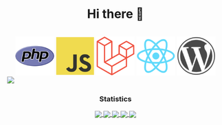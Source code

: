 

<div id="header" align="center">
  <h1>Hi there 👋</h1>



  <div id="badges">
<!-- 
    📫 How to reach me: 
    <a href="https://www.linkedin.com/in/#/">
      <img src="https://img.shields.io/badge/LinkedIn-blue?style=for-the-badge&logo=linkedin&logoColor=white" alt="LinkedIn Badge"/>
    </a> -->
    <!-- 
    <a href="https://www.novation-web.com/">
      <img src="https://img.shields.io/badge/Novation_Web-red?style=for-the-badge&logo=/e/&logoColor=white" alt="NovationWeb Badge"/>
    </a>
    -->
<!--     <a href="https://www.instagram.com/novation_web/">
      <img src="https://img.shields.io/badge/Instagram-purple?style=for-the-badge&logo=instagram&logoColor=white" alt="Twitter Badge"/>
    </a> -->
  </div>
  <br />
  <div>
      <img src="https://github.com/devicons/devicon/blob/master/icons/php/php-original.svg" 
             title="php" 
             alt="php" 
             width="90" 
             height="90"/>
    <img src="https://github.com/devicons/devicon/blob/master/icons/javascript/javascript-original.svg" 
             title="javascript" 
             alt="javascript" 
             width="90" 
             height="90"/>
     <img src="https://github.com/devicons/devicon/blob/master/icons/laravel/laravel-original.svg" 
             title="Laravel" 
             alt="Laravel" 
             width="90" 
             height="90"/>
     <img src="https://github.com/devicons/devicon/blob/master/icons/react/react-original.svg" 
             title="React" 
             alt="React" 
             width="90" 
             height="90"/>
    <img src="https://github.com/devicons/devicon/blob/master/icons/wordpress/wordpress-plain.svg" 
             title="wordpress" 
             alt="wordpress" 
             width="90" 
             height="90"/>
   
  </div>
  
</div>

<img src="https://user-images.githubusercontent.com/73097560/115834477-dbab4500-a447-11eb-908a-139a6edaec5c.gif">
<h3 align="center">Statistics</h3>
<div align="center">
<a href="https://github.com/Netablue">
<img align="center" src="http://github-profile-summary-cards.vercel.app/api/cards/stats?username=Netablue&theme=2077" height="180em" />
<img align="center" src="http://github-profile-summary-cards.vercel.app/api/cards/most-commit-language?username=Netablue&theme=2077" height="180em" />
<img align="center" src="http://github-profile-summary-cards.vercel.app/api/cards/repos-per-language?username=Netablue&theme=2077" height="180em" />
<img align="center" src="http://github-profile-summary-cards.vercel.app/api/cards/productive-time?username=Netablue&theme=2077" height="180em" />
<img align="center" src="http://github-profile-summary-cards.vercel.app/api/cards/profile-details?username=Netablue&theme=2077" height="180em" />
</div>

<!-- 
[![Top Langs](https://github-readme-stats.vercel.app/api/top-langs/?username=Netablue&layout=compact&theme=vision-friendly-dark)](https://github.com/Netablue?tab=repositories)
 -->
